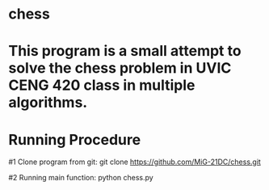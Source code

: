 # chess

# This program is a small attempt to solve the chess problem in UVIC CENG 420 class in multiple algorithms.

# Running Procedure

#1 Clone program from git:
git clone https://github.com/MiG-21DC/chess.git

#2 Running main function:
python chess.py

